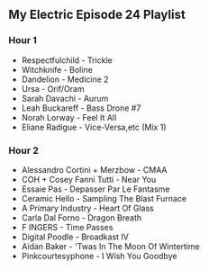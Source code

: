 ## My Electric Episode 24 Playlist

### Hour 1
* Respectfulchild - Trickle
* Witchknife - Boline
* Dandelion - Medicine 2
* Ursa - Orif/Oram
* Sarah Davachi - Aurum
* Leah Buckareff - Bass Drone #7
* Norah Lorway - Feel It All
* Eliane Radigue - Vice-Versa,etc (Mix 1)

### Hour 2
* Alessandro Cortini + Merzbow - CMAA
* COH + Cosey Fanni Tutti - Near You
* Essaie Pas - Depasser Par Le Fantasme
* Ceramic Hello - Sampling The Blast Furnace
* A Primary Industry - Heart Of Glass
* Carla Dal Forno - Dragon Breath
* F INGERS - Time Passes
* Digital Poodle - Broadkast IV
* Aidan Baker - 'Twas In The Moon Of Wintertime
* Pinkcourtesyphone - I Wish You Goodbye